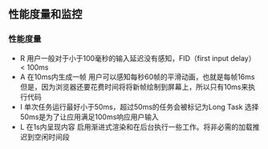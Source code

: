 ## 性能度量和监控

### 性能度量
* R 用户一般对于小于100毫秒的输入延迟没有感知，FID（first input delay） < 100ms
* A 在10ms内生成一帧
  用户可以感知每秒60帧的平滑动画，也就是每帧16ms
  但是，因为浏览器还要花费时间将将新帧绘制到屏幕上，所以只有10ms来执行代码
* I 单次任务运行最好小于50ms，超过50ms的任务会被标记为Long Task
  选择50ms是为了让应用满足100ms响应用户输入
* L 在1s内呈现内容
  启用渐进式渲染和在后台执行一些工作。将非必需的加载推迟到空闲时间段